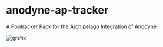 # anodyne-ap-tracker
A [Poptracker](https://github.com/black-sliver/PopTracker) Pack for the [Archipelago](https://archipelago.gg/) Integration of [Anodyne](https://archipelago.gg/)

![grafik](https://github.com/user-attachments/assets/8766366a-b274-4748-a0b9-bb2a87c556d2)
